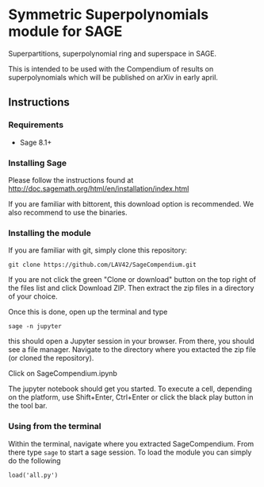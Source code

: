 # Symmetric Superpolynomials module for SAGE
Superpartitions, superpolynomial ring and superspace in SAGE.

This is intended to be used with the Compendium of results on superpolynomials which will be published on arXiv in early april.

## Instructions
### Requirements
- Sage 8.1+

### Installing Sage
Please follow the instructions found at 
http://doc.sagemath.org/html/en/installation/index.html

If you are familiar with bittorent, this download option is recommended. We also recommend to use the binaries.

### Installing the module
If you are familiar with git, simply clone this repository:

`git clone https://github.com/LAV42/SageCompendium.git`

If you are not click the green "Clone or download" button on the top right of the files list and click Download ZIP. 
Then extract the zip files in a directory of your choice. 

Once this is done, open up the terminal and type

`sage -n jupyter`

this should open a Jupyter session in your browser. From there, you should see a file manager.
Navigate to the directory where you extacted the zip file (or cloned the repository).

Click on SageCompendium.ipynb

The jupyter notebook should get you started. To execute a cell, depending on the platform, use Shift+Enter, Ctrl+Enter or click the black play button in the tool bar. 

### Using from the terminal
Within the terminal, navigate where you extracted SageCompendium. From there type `sage` to start a sage session. To load the module you can simply do the following

`load('all.py')`
